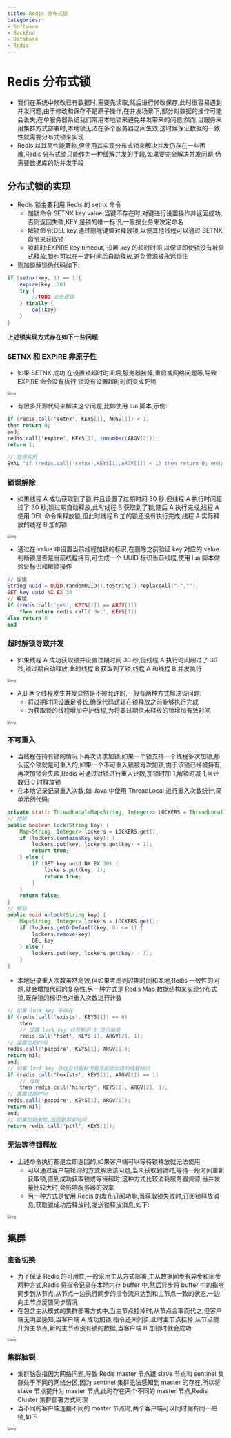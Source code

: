 ```yaml
---
title: Redis 分布式锁
categories:
- Software
- BackEnd
- Database
- Redis
---
```

# Redis 分布式锁

- 我们在系统中修改已有数据时,需要先读取,然后进行修改保存,此时很容易遇到并发问题,由于修改和保存不是原子操作,在并发场景下,部分对数据的操作可能会丢失,在单服务器系统我们常用本地锁来避免并发带来的问题,然而,当服务采用集群方式部署时,本地锁无法在多个服务器之间生效,这时候保证数据的一致性就需要分布式锁来实现
- Redis 以其高性能著称,但使用其实现分布式锁来解决并发仍存在一些困难,Redis 分布式锁只能作为一种缓解并发的手段,如果要完全解决并发问题,仍需要数据库的防并发手段

## 分布式锁的实现

- Redis 锁主要利用 Redis 的 setnx 命令
    - 加锁命令:SETNX key value,当键不存在时,对键进行设置操作并返回成功,否则返回失败,KEY 是锁的唯一标识,一般按业务来决定命名
    - 解锁命令:DEL key,通过删除键值对释放锁,以便其他线程可以通过 SETNX 命令来获取锁
    - 锁超时:EXPIRE key timeout, 设置 key 的超时时间,以保证即使锁没有被显式释放,锁也可以在一定时间后自动释放,避免资源被永远锁住
- 则加锁解锁伪代码如下:

```java
if (setnx(key, 1) == 1){
    expire(key, 30)
    try {
        //TODO 业务逻辑
    } finally {
        del(key)
    }
}
```

**上述锁实现方式存在如下一些问题**

### SETNX 和 EXPIRE 非原子性

- 如果 SETNX 成功,在设置锁超时时间后,服务器挂掉,重启或网络问题等,导致 EXPIRE 命令没有执行,锁没有设置超时时间变成死锁

<img src="https://raw.githubusercontent.com/LuShan123888/Files/main/Pictures/20210705183942.png" alt="img" style="zoom:50%;" />

- 有很多开源代码来解决这个问题,比如使用 lua 脚本,示例:

```java
if (redis.call('setnx', KEYS[1], ARGV[1]) < 1)
then return 0;
end;
redis.call('expire', KEYS[1], tonumber(ARGV[2]));
return 1;

// 使用实例
EVAL "if (redis.call('setnx',KEYS[1],ARGV[1]) < 1) then return 0; end; redis.call('expire',KEYS[1],tonumber(ARGV[2])); return 1;" 1 key value 100
```

### 锁误解除

- 如果线程 A 成功获取到了锁,并且设置了过期时间 30 秒,但线程 A 执行时间超过了 30 秒,锁过期自动释放,此时线程 B 获取到了锁,随后 A 执行完成,线程 A 使用 DEL 命令来释放锁,但此时线程 B 加的锁还没有执行完成,线程 A 实际释放的线程 B 加的锁

<img src="https://raw.githubusercontent.com/LuShan123888/Files/main/Pictures/20210705184045.png" alt="img" style="zoom:50%;" />

- 通过在 value 中设置当前线程加锁的标识,在删除之前验证 key 对应的 value 判断锁是否是当前线程持有,可生成一个 UUID 标识当前线程,使用 lua 脚本做验证标识和解锁操作

```lua
// 加锁
String uuid = UUID.randomUUID().toString().replaceAll("-","");
SET key uuid NX EX 30
// 解锁
if (redis.call('get', KEYS[1]) == ARGV[1])
    then return redis.call('del', KEYS[1])
else return 0
end
```

### 超时解锁导致并发

- 如果线程 A 成功获取锁并设置过期时间 30 秒,但线程 A 执行时间超过了 30 秒,锁过期自动释放,此时线程 B 获取到了锁,线程 A 和线程 B 并发执行

<img src="https://raw.githubusercontent.com/LuShan123888/Files/main/Pictures/20210705184316.png" alt="img" style="zoom:50%;" />

- A,B 两个线程发生并发显然是不被允许的,一般有两种方式解决该问题:
    - 将过期时间设置足够长,确保代码逻辑在锁释放之前能够执行完成
    - 为获取锁的线程增加守护线程,为将要过期但未释放的锁增加有效时间

<img src="https://raw.githubusercontent.com/LuShan123888/Files/main/Pictures/20210705184344.png" alt="img" style="zoom:50%;" />

### 不可重入

- 当线程在持有锁的情况下再次请求加锁,如果一个锁支持一个线程多次加锁,那么这个锁就是可重入的,如果一个不可重入锁被再次加锁,由于该锁已经被持有,再次加锁会失败,Redis 可通过对锁进行重入计数,加锁时加 1,解锁时减 1,当计数归 0 时释放锁
- 在本地记录记录重入次数,如 Java 中使用 ThreadLocal 进行重入次数统计,简单示例代码:

```java
private static ThreadLocal<Map<String, Integer>> LOCKERS = ThreadLocal.withInitial(HashMap::new);
// 加锁
public boolean lock(String key) {
    Map<String, Integer> lockers = LOCKERS.get();
    if (lockers.containsKey(key)) {
        lockers.put(key, lockers.get(key) + 1);
        return true;
    } else {
        if (SET key uuid NX EX 30) {
            lockers.put(key, 1);
            return true;
        }
    }
    return false;
}
// 解锁
public void unlock(String key) {
    Map<String, Integer> lockers = LOCKERS.get();
    if (lockers.getOrDefault(key, 0) <= 1) {
        lockers.remove(key);
        DEL key
    } else {
        lockers.put(key, lockers.get(key) - 1);
    }
}
```

- 本地记录重入次数虽然高效,但如果考虑到过期时间和本地,Redis 一致性的问题,就会增加代码的复杂性,另一种方式是 Redis Map 数据结构来实现分布式锁,既存锁的标识也对重入次数进行计数

```java
// 如果 lock_key 不存在
if (redis.call('exists', KEYS[1]) == 0)
    then
    // 设置 lock_key 线程标识 1 进行加锁
    redis.call('hset', KEYS[1], ARGV[2], 1);
// 设置过期时间
redis.call('pexpire', KEYS[1], ARGV[1]);
return nil;
end;
// 如果 lock_key 存在且线程标识是当前欲加锁的线程标识
if (redis.call('hexists', KEYS[1], ARGV[2]) == 1)
    // 自增
    then redis.call('hincrby', KEYS[1], ARGV[2], 1);
// 重置过期时间
redis.call('pexpire', KEYS[1], ARGV[1]);
return nil;
end;
// 如果加锁失败,返回锁剩余时间
return redis.call('pttl', KEYS[1]);
```

### 无法等待锁释放

- 上述命令执行都是立即返回的,如果客户端可以等待锁释放就无法使用
    - 可以通过客户端轮询的方式解决该问题,当未获取到锁时,等待一段时间重新获取锁,直到成功获取锁或等待超时,这种方式比较消耗服务器资源,当并发量比较大时,会影响服务器的效率
    - 另一种方式是使用 Redis 的发布订阅功能,当获取锁失败时,订阅锁释放消息,获取锁成功后释放时,发送锁释放消息,如下:

<img src="https://raw.githubusercontent.com/LuShan123888/Files/main/Pictures/20210706165459.png" alt="img" style="zoom:50%;" />

## 集群

### 主备切换

- 为了保证 Redis 的可用性,一般采用主从方式部署,主从数据同步有异步和同步两种方式,Redis 将指令记录在本地内存 buffer 中,然后异步将 buffer 中的指令同步到从节点,从节点一边执行同步的指令流来达到和主节点一致的状态,一边向主节点反馈同步情况
- 在包含主从模式的集群部署方式中,当主节点挂掉时,从节点会取而代之,但客户端无明显感知,当客户端 A 成功加锁,指令还未同步,此时主节点挂掉,从节点提升为主节点,新的主节点没有锁的数据,当客户端 B 加锁时就会成功

<img src="https://raw.githubusercontent.com/LuShan123888/Files/main/Pictures/20210706165545.png" alt="img" style="zoom:50%;" />

### 集群脑裂

- 集群脑裂指因为网络问题,导致 Redis master 节点跟 slave 节点和 sentinel 集群处于不同的网络分区,因为 sentinel 集群无法感知到 master 的存在,所以将 slave 节点提升为 master 节点,此时存在两个不同的 master 节点,Redis Cluster 集群部署方式同理
- 当不同的客户端连接不同的 master 节点时,两个客户端可以同时拥有同一把锁,如下

<img src="https://raw.githubusercontent.com/LuShan123888/Files/main/Pictures/20210706165555.png" alt="img" style="zoom:50%;" />